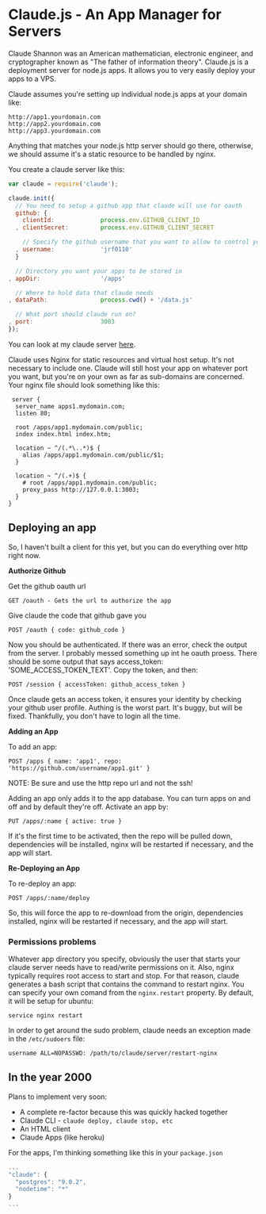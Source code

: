 # Claude.js - An App Manager for Servers

Claude Shannon was an American mathematician, electronic engineer, and cryptographer known as "The father of information theory". Claude.js is a deployment server for node.js apps. It allows you to very easily deploy your apps to a VPS.

Claude assumes you're setting up individual node.js apps at your domain like:

```
http://app1.yourdomain.com
http://app2.yourdomain.com
http://app3.yourdomain.com
```

Anything that matches your node.js http server should go there, otherwise, we should assume it's a static resource to be handled by nginx.

You create a claude server like this:

```javascript
var claude = require('claude');

claude.init({
  // You need to setup a github app that claude will use for oauth
  github: {
    clientId:             process.env.GITHUB_CLIENT_ID
  , clientSecret:         process.env.GITHUB_CLIENT_SECRET

    // Specify the github username that you want to allow to control your apps
  , username:             'jrf0110'
  }

  // Directory you want your apps to be stored in
, appDir:                 '/apps'

  // Where to hold data that claude needs
, dataPath:               process.cwd() + '/data.js'

  // What port should claude run on?
, port:                   3003
});
```

You can look at my claude server [here](https://github.com/jrf0110/apps-server).

Claude uses Nginx for static resources and virtual host setup. It's not necessary to include one. Claude will still host your app on whatever port you want, but you're on your own as far as sub-domains are concerned. Your nginx file should look something like this:

```
 server {
  server_name apps1.mydomain.com;
  listen 80;

  root /apps/app1.mydomain.com/public;
  index index.html index.htm;

  location ~ ^/(.*\..*)$ {
    alias /apps/app1.mydomain.com/public/$1;
  }

  location ~ ^/(.+)$ {
    # root /apps/app1.mydomain.com/public;
    proxy_pass http://127.0.0.1:3003;
  }
}
```

## Deploying an app

So, I haven't built a client for this yet, but you can do everything over http right now.

__Authorize Github__

Get the github oauth url

```
GET /oauth - Gets the url to authorize the app
```

Give claude the code that github gave you

```
POST /oauth { code: github_code }
```

Now you should be authenticated. If there was an error, check the output from the server. I probably messed something up int he oauth proess. There should be some output that says access_token: 'SOME_ACCESS_TOKEN_TEXT'. Copy the token, and then:

```
POST /session { accessToken: github_access_token }
```

Once claude gets an access token, it ensures your identity by checking your github user profile. Authing is the worst part. It's buggy, but will be fixed. Thankfully, you don't have to login all the time.

__Adding an App__

To add an app:

```
POST /apps { name: 'app1', repo: 'https://github.com/username/app1.git' }
```

NOTE: Be sure and use the http repo url and not the ssh!

Adding an app only adds it to the app database. You can turn apps on and off and by default they're off. Activate an app by:

```
PUT /apps/:name { active: true }
```

If it's the first time to be activated, then the repo will be pulled down, dependencies will be installed, nginx will be restarted if necessary, and the app will start.

__Re-Deploying an App__

To re-deploy an app:

```
POST /apps/:name/deploy
```

So, this will force the app to re-download from the origin, dependencies installed, nginx will be restarted if necessary, and the app will start.

### Permissions problems

Whatever app directory you specify, obviously the user that starts your claude server needs have to read/write permissions on it. Also, nginx typically requires root access to start and stop. For that reason, claude generates a bash script that contains the command to restart nginx. You can specify your own comand from the ```nginx.restart``` property. By default, it will be setup for ubuntu:

```
service nginx restart
```

In order to get around the sudo problem, claude needs an exception made in the ```/etc/sudoers``` file:

```
username ALL=NOPASSWD: /path/to/claude/server/restart-nginx
```

## In the year 2000

Plans to implement very soon:

* A complete re-factor because this was quickly hacked together
* Claude CLI - ```claude deploy, claude stop, etc```
* An HTML client
* Claude Apps (like heroku)

For the apps, I'm thinking something like this in your ```package.json```

```javascript
...
"claude": {
  "postgres": "9.0.2",
  "nodetime": "*"
}
...
```
